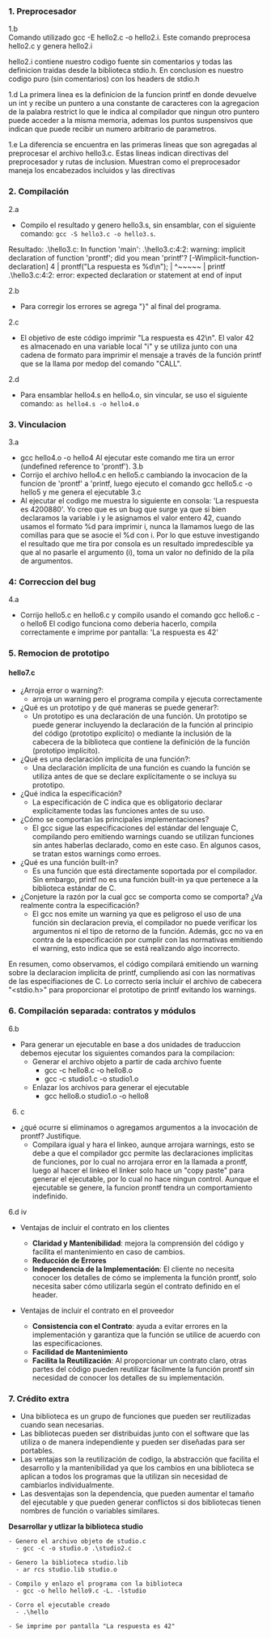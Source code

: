 ### 1. Preprocesador
1.b  
Comando utilizado gcc -E hello2.c -o hello2.i. Este comando preprocesa hello2.c y genera hello2.i

hello2.i contiene nuestro codigo fuente sin comentarios y todas las definicion traidas desde la biblioteca stdio.h. En conclusion es nuestro codigo puro (sin comentarios) con los headers de stdio.h 

1.d 
La primera linea es la definicion de la funcion printf en donde devuelve un int y recibe un puntero a una constante de caracteres con la agregacion de la palabra restrict lo que le indica al compilador que ningun otro puntero puede acceder a la misma memoria, ademas los puntos suspensivos que indican que puede recibir un numero arbitrario de parametros.

1.e 
La diferencia se encuentra en las primeras lineas que son agregadas al preprocesar el archivo hello3.c. Estas lineas indican directivas del preprocesador y rutas de inclusion. Muestran como el preprocesador maneja los encabezados incluidos y las directivas

### 2. Compilación
2.a 
- Compilo el resultado y genero hello3.s, sin ensamblar, con el siguiente comando: `gcc -S hello3.c -o hello3.s`. 

 Resultado:
        .\hello3.c: In function 'main':
        .\hello3.c:4:2: warning: implicit declaration of function 'prontf'; did you mean 'printf'? [-Wimplicit-function-declaration]
        4 |  prontf("La respuesta es %d\n");
        |  ^~~~~~
        |  printf
        .\hello3.c:4:2: error: expected declaration or statement at end of input

2.b 
- Para corregir los errores se agrega "}" al final del programa.

2.c 
- El objetivo de este código imprimir "La respuesta es 42\n". El valor 42 es almacenado en una variable local "i" y se utiliza junto con una cadena de formato para imprimir el mensaje a través de la función printf que se la llama por medop del comando "CALL".

2.d 
- Para ensamblar hello4.s en hello4.o, sin vincular, se uso el siguiente comando: `as hello4.s -o hello4.o`

### 3. Vinculacion
3.a
- gcc hello4.o -o hello4
Al ejecutar este comando me tira un error (undefined reference to 'prontf').
3.b
- Corrijo el archivo hello4.c en hello5.c cambiando la invocacion de la funcion de 'prontf' a 'printf, luego ejecuto el comando gcc hello5.c -o hello5 y me genera el ejecutable
3.c
- Al ejecutar el codigo me muestra lo siguiente en consola: 'La respuesta es 4200880'. Yo creo que es un bug que surge ya que si bien declaramos la variable i y le asignamos el valor entero 42, cuando usamos el formato %d para imprimir i, nunca la llamamos luego de las comillas para que se asocie el %d con i. Por lo que estuve investigando el resultado que me tira por consola es un resultado impredescible ya que al no pasarle el argumento (i), toma un valor no definido de la pila de argumentos.


### 4: Correccion del bug
4.a
- Corrijo hello5.c en hello6.c y compilo usando el comando gcc hello6.c -o hello6
El codigo funciona como deberia hacerlo, compila correctamente e imprime por pantalla: 'La respuesta es 42'

### 5. Remocion de prototipo
#### hello7.c
- ¿Arroja error o warning?: 
  - arroja un warning pero el programa compila y ejecuta correctamente 
- ¿Qué es un prototipo y de qué maneras se puede generar?: 
  - Un prototipo es una declaración de una función. Un prototipo se puede generar incluyendo la declaración de la función al principio del código (prototipo explícito) o mediante la inclusión de la cabecera de la biblioteca que contiene la definición de la función (prototipo implícito).
- ¿Qué es una declaración implícita de una función?: 
  - Una declaración implícita de una función es cuando la función se utiliza antes de que se declare explícitamente o se incluya su prototipo.
- ¿Qué indica la especificación?
  - La especificación de C indica que es obligatorio declarar explícitamente todas las funciones antes de su uso.
- ¿Cómo se comportan las principales implementaciones?
  - El gcc sigue las especificaciones del estándar del lenguaje C, compilando pero emitiendo warnings cuando se utilizan funciones sin antes haberlas declarado, como en este caso. En algunos casos, se tratan estos warnings como erroes.
- ¿Qué es una función built-in?
  - Es una función que está directamente soportada por el compilador. Sin embargo, printf no es una función built-in ya que pertenece a la biblioteca estándar de C.
- ¿Conjeture la razón por la cual gcc se comporta como se comporta? ¿Va realmente contra la especificación?
  - El gcc nos emite un warning ya que es peligroso el uso de una función sin declaracion previa, el compilador no puede verificar los argumentos ni el tipo de retorno de la función. Además, gcc no va en contra de la especificación por cumplir con las normativas emitiendo el warning, esto indica que se está realizando algo incorrecto.

En resumen, como observamos, el código compilará emitiendo un warning sobre la declaracion implicita de printf, cumpliendo así con las normativas de las especifiaciones de C. Lo correcto sería incluir el archivo de cabecera "<stdio.h>" para proporcionar el prototipo de printf evitando los warnings.

### 6. Compilación separada: contratos y módulos
6.b
- Para generar un ejecutable en base a dos unidades de traduccion debemos ejecutar los siguientes comandos para la compilacion:
  - Generar el archivo objeto a partir de cada archivo fuente 
      - gcc -c hello8.c -o hello8.o
      - gcc -c studio1.c -o studio1.o
  - Enlazar los archivos para generar el ejecutable
     - gcc hello8.o studio1.o -o hello8
6. c
- ¿qué ocurre si eliminamos o agregamos argumentos a la invocación de prontf? Justifique.
  - Compilara igual y hara el linkeo, aunque arrojara warnings, esto se debe a que el compilador gcc permite las declaraciones implicitas de funciones, por lo cual no arrojara error en la llamada a prontf, luego al hacer el linkeo el linker solo hace un "copy paste" para generar el ejecutable, por lo cual no hace ningun control. Aunque el ejecutable se genere, la funcion prontf tendra un comportamiento indefinido. 

6.d iv
- Ventajas de incluir el contrato en los clientes
  - **Claridad y Mantenibilidad**: mejora la comprensión del código y facilita el mantenimiento en caso de cambios.
  - **Reducción de Errores**
  - **Independencia de la Implementación**: El cliente no necesita conocer los detalles de cómo se implementa la función prontf, solo necesita saber cómo utilizarla según el contrato definido en el header.

- Ventajas de incluir el contrato en el proveedor
  - **Consistencia con el Contrato**: ayuda a evitar errores en la implementación y garantiza que la función se utilice de acuerdo con las especificaciones.
  - **Facilidad de Mantenimiento**
  - **Facilita la Reutilización**: Al proporcionar un contrato claro, otras partes del código pueden reutilizar fácilmente la función prontf sin necesidad de conocer los detalles de su implementación. 

### 7. Crédito extra
- Una biblioteca es un grupo de funciones que pueden ser reutilizadas cuando sean necesarias.
- Las bibliotecas pueden ser distribuidas junto con el software que las utiliza o de manera independiente y pueden ser diseñadas para ser portables.
- Las ventajas son la reutilización de codigo, la abstracción que facilita el desarrollo y la mantenibilidad ya que los cambios en una biblioteca se aplican a todos los programas que la utilizan sin necesidad de cambiarlos individualmente.
- Las desventajas son la dependencia, que pueden aumentar el tamaño del ejecutable y que pueden generar conflictos si dos bibliotecas tienen nombres de función o variables similares.

**Desarrollar y utlizar la biblioteca studio**

    - Genero el archivo objeto de studio.c
      - gcc -c -o studio.o .\studio2.c 

    - Genero la biblioteca studio.lib
      - ar rcs studio.lib studio.o 

    - Compilo y enlazo el programa con la biblioteca
      - gcc -o hello hello9.c -L. -lstudio

    - Corro el ejecutable creado 
      - .\hello
    
    - Se imprime por pantalla "La respuesta es 42"
